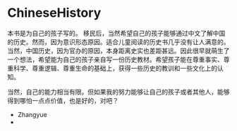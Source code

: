 # ChineseHistory
本书是为自己的孩子写的。
移民后，当然希望自己的孩子能够通过中文了解中国的历史。然而，因为意识形态原因。适合儿童阅读的历史书几乎没有让人满意的。当然，中国历史，因为官办的原因，本身距离史实也差距甚远。因此很早就萌生了一个想法，希望能为自己的孩子亲自写一份历史教材。希望孩子能在尊重事实、尊重科学、尊重逻辑、尊重生命的基础上，获得一些历史的教训和一些文化上的认知。

当然，自己的能力相当有限。但如果我的努力能够让自己的孩子或者其他人，能够得到哪怕一点点价值，也是好的，对吧？

- Zhangyue
- 
